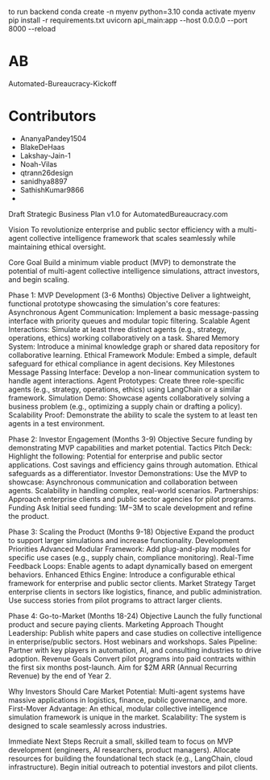 to run backend
conda create -n myenv python=3.10 
conda activate myenv
pip install -r requirements.txt
uvicorn api_main:app --host 0.0.0.0 --port 8000 --reload


# AB
Automated-Bureaucracy-Kickoff


# Contributors
- AnanyaPandey1504
- BlakeDeHaas
- Lakshay-Jain-1
- Noah-Vilas
- qtrann26design
- sanidhya8897
- SathishKumar9866
- 

Draft Strategic Business Plan v1.0 for AutomatedBureaucracy.com

Vision
To revolutionize enterprise and public sector efficiency with a multi-agent collective intelligence framework that scales seamlessly while maintaining ethical oversight.

Core Goal
Build a minimum viable product (MVP) to demonstrate the potential of multi-agent collective intelligence simulations, attract investors, and begin scaling.

Phase 1: MVP Development (3-6 Months)
Objective
Deliver a lightweight, functional prototype showcasing the simulation's core features:
Asynchronous Agent Communication: Implement a basic message-passing interface with priority queues and modular topic filtering.
Scalable Agent Interactions: Simulate at least three distinct agents (e.g., strategy, operations, ethics) working collaboratively on a task.
Shared Memory System: Introduce a minimal knowledge graph or shared data repository for collaborative learning.
Ethical Framework Module: Embed a simple, default safeguard for ethical compliance in agent decisions.
Key Milestones
Message Passing Interface: Develop a non-linear communication system to handle agent interactions.
Agent Prototypes: Create three role-specific agents (e.g., strategy, operations, ethics) using LangChain or a similar framework.
Simulation Demo: Showcase agents collaboratively solving a business problem (e.g., optimizing a supply chain or drafting a policy).
Scalability Proof: Demonstrate the ability to scale the system to at least ten agents in a test environment.

Phase 2: Investor Engagement (Months 3-9)
Objective
Secure funding by demonstrating MVP capabilities and market potential.
Tactics
Pitch Deck: Highlight the following:
Potential for enterprise and public sector applications.
Cost savings and efficiency gains through automation.
Ethical safeguards as a differentiator.
Investor Demonstrations: Use the MVP to showcase:
Asynchronous communication and collaboration between agents.
Scalability in handling complex, real-world scenarios.
Partnerships: Approach enterprise clients and public sector agencies for pilot programs.
Funding Ask
Initial seed funding: $1M-$3M to scale development and refine the product.

Phase 3: Scaling the Product (Months 9-18)
Objective
Expand the product to support larger simulations and increase functionality.
Development Priorities
Advanced Modular Framework:
Add plug-and-play modules for specific use cases (e.g., supply chain, compliance monitoring).
Real-Time Feedback Loops:
Enable agents to adapt dynamically based on emergent behaviors.
Enhanced Ethics Engine:
Introduce a configurable ethical framework for enterprise and public sector clients.
Market Strategy
Target enterprise clients in sectors like logistics, finance, and public administration.
Use success stories from pilot programs to attract larger clients.

Phase 4: Go-to-Market (Months 18-24)
Objective
Launch the fully functional product and secure paying clients.
Marketing Approach
Thought Leadership:
Publish white papers and case studies on collective intelligence in enterprise/public sectors.
Host webinars and workshops.
Sales Pipeline:
Partner with key players in automation, AI, and consulting industries to drive adoption.
Revenue Goals
Convert pilot programs into paid contracts within the first six months post-launch.
Aim for $2M ARR (Annual Recurring Revenue) by the end of Year 2.

Why Investors Should Care
Market Potential: Multi-agent systems have massive applications in logistics, finance, public governance, and more.
First-Mover Advantage: An ethical, modular collective intelligence simulation framework is unique in the market.
Scalability: The system is designed to scale seamlessly across industries.

Immediate Next Steps
Recruit a small, skilled team to focus on MVP development (engineers, AI researchers, product managers).
Allocate resources for building the foundational tech stack (e.g., LangChain, cloud infrastructure).
Begin initial outreach to potential investors and pilot clients.
